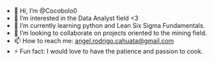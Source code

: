- 👋 Hi, I’m @Cocobolo0
- 👀 I’m interested in the Data Analyst field <3
- 🌱 I’m currently learning python and Lean Six Sigma Fundamentals.
- 💞️ I’m looking to collaborate on projects oriented to the mining field.
- 📫 How to reach me: angel.rodrigo.cahuata@gmail.com
- ⚡ Fun fact: I would love to have the patience and passion to cook. 

<!---
Cocobolo0/Cocobolo0 is a ✨ special ✨ repository because its `README.md` (this file) appears on your GitHub profile.
You can click the Preview link to take a look at your changes.
--->
